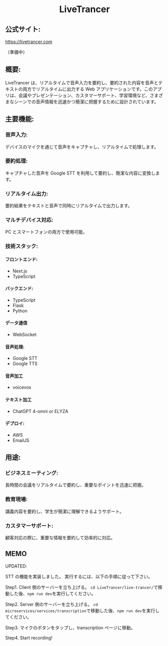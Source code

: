 <h1 align="center">LiveTrancer</h1>

## 公式サイト:

<a href="https://livetrancer.com">https://livetrancer.com</a>

（準備中）


## 概要:

LiveTrancer は、リアルタイムで音声入力を要約し、要約された内容を音声とテキストの両方でリアルタイムに出力する Web アプリケーションです。このアプリは、会議やプレゼンテーション、カスタマーサポート、学習環境など、さまざまなシーンでの音声情報を迅速かつ簡潔に把握するために設計されています。

## 主要機能:

### 音声入力:

デバイスのマイクを通じて音声をキャプチャし、リアルタイムで処理します。

### 要約処理:

キャプチャした音声を Google STT を利用して要約し、簡潔な内容に変換します。

### リアルタイム出力:

要約結果をテキストと音声で同時にリアルタイムで出力します。

### マルチデバイス対応:

PC とスマートフォンの両方で使用可能。

### 技術スタック:

#### フロントエンド:

- Next.js
- TypeScript

#### バックエンド:

- TypeScript
- Flask
- Python

#### データ通信

- WebSocket

#### 音声処理:

- Google STT
- Google TTS

#### 音声加工

- voicevox

#### テキスト加工

- ChatGPT 4-omni or ELYZA

#### デプロイ:

- AWS
- EmailJS

## 用途:

### ビジネスミーティング:

長時間の会議をリアルタイムで要約し、重要なポイントを迅速に把握。

### 教育現場:

講義内容を要約し、学生が簡潔に理解できるようサポート。

### カスタマーサポート:

顧客対応の際に、重要な情報を要約して効率的に対応。

## MEMO

UPDATED:

STT の機能を実装しました。
実行するには、以下の手順に従って下さい。

Step1. Client 側のサーバーを立ち上げる。
`cd LiveTrancer/live-trancer/`で移動した後、`npm run dev`を実行してください。

Step2. Server 側のサーバーを立ち上げる。
`cd microservices/services/transcription`で移動した後、`npm run dev`を実行してください。

Step3. マイクのボタンをタップし、transcription ページに移動。

Step4. Start recording!
